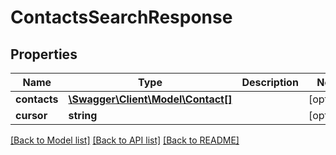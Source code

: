# ContactsSearchResponse

## Properties
Name | Type | Description | Notes
------------ | ------------- | ------------- | -------------
**contacts** | [**\Swagger\Client\Model\Contact[]**](Contact.md) |  | [optional] 
**cursor** | **string** |  | [optional] 

[[Back to Model list]](../README.md#documentation-for-models) [[Back to API list]](../README.md#documentation-for-api-endpoints) [[Back to README]](../README.md)

